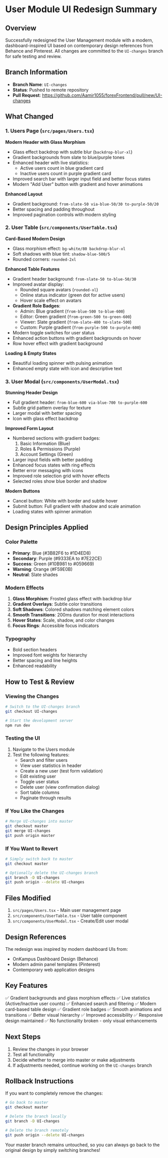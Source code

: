 # User Module UI Redesign Summary

## Overview
Successfully redesigned the User Management module with a modern, dashboard-inspired UI based on contemporary design references from Behance and Pinterest. All changes are committed to the `UI-changes` branch for safe testing and review.

## Branch Information
- **Branch Name**: `UI-changes`
- **Status**: Pushed to remote repository
- **Pull Request**: https://github.com/Aamir1055/forexFrontend/pull/new/UI-changes

## What Changed

### 1. Users Page (`src/pages/Users.tsx`)
**Modern Header with Glass Morphism**
- Glass effect backdrop with subtle blur (`backdrop-blur-xl`)
- Gradient backgrounds from slate to blue/purple tones
- Enhanced header with live statistics:
  - Active users count in blue gradient card
  - Inactive users count in purple gradient card
- Improved search bar with larger input field and better focus states
- Modern "Add User" button with gradient and hover animations

**Enhanced Layout**
- Gradient background: `from-slate-50 via-blue-50/30 to-purple-50/20`
- Better spacing and padding throughout
- Improved pagination controls with modern styling

### 2. User Table (`src/components/UserTable.tsx`)
**Card-Based Modern Design**
- Glass morphism effect: `bg-white/80 backdrop-blur-xl`
- Soft shadows with blue tint: `shadow-blue-500/5`
- Rounded corners: `rounded-2xl`

**Enhanced Table Features**
- Gradient header background: `from-slate-50 to-blue-50/30`
- Improved avatar display:
  - Rounded square avatars (`rounded-xl`)
  - Online status indicator (green dot for active users)
  - Hover scale effect on avatars
- **Gradient Role Badges**:
  - Admin: Blue gradient (`from-blue-500 to-blue-600`)
  - Editor: Green gradient (`from-green-500 to-green-600`)
  - Viewer: Slate gradient (`from-slate-400 to-slate-500`)
  - Custom: Purple gradient (`from-purple-500 to-purple-600`)
- Modern toggle switches for user status
- Enhanced action buttons with gradient backgrounds on hover
- Row hover effect with gradient background

**Loading & Empty States**
- Beautiful loading spinner with pulsing animation
- Enhanced empty state with icon and descriptive text

### 3. User Modal (`src/components/UserModal.tsx`)
**Stunning Header Design**
- Full gradient header: `from-blue-600 via-blue-700 to-purple-600`
- Subtle grid pattern overlay for texture
- Larger modal with better spacing
- Icon with glass effect backdrop

**Improved Form Layout**
- Numbered sections with gradient badges:
  1. Basic Information (Blue)
  2. Roles & Permissions (Purple)
  3. Account Settings (Green)
- Larger input fields with better padding
- Enhanced focus states with ring effects
- Better error messaging with icons
- Improved role selection grid with hover effects
- Selected roles show blue border and shadow

**Modern Buttons**
- Cancel button: White with border and subtle hover
- Submit button: Full gradient with shadow and scale animation
- Loading states with spinner animation

## Design Principles Applied

### Color Palette
- **Primary**: Blue (#3B82F6 to #1D4ED8)
- **Secondary**: Purple (#9333EA to #7E22CE)
- **Success**: Green (#10B981 to #059669)
- **Warning**: Orange (#F59E0B)
- **Neutral**: Slate shades

### Modern Effects
1. **Glass Morphism**: Frosted glass effect with backdrop blur
2. **Gradient Overlays**: Subtle color transitions
3. **Soft Shadows**: Colored shadows matching element colors
4. **Smooth Transitions**: 200ms duration for most interactions
5. **Hover States**: Scale, shadow, and color changes
6. **Focus Rings**: Accessible focus indicators

### Typography
- Bold section headers
- Improved font weights for hierarchy
- Better spacing and line heights
- Enhanced readability

## How to Test & Review

### Viewing the Changes
```bash
# Switch to the UI-changes branch
git checkout UI-changes

# Start the development server
npm run dev
```

### Testing the UI
1. Navigate to the Users module
2. Test the following features:
   - Search and filter users
   - View user statistics in header
   - Create a new user (test form validation)
   - Edit existing user
   - Toggle user status
   - Delete user (view confirmation dialog)
   - Sort table columns
   - Paginate through results

### If You Like the Changes
```bash
# Merge UI-changes into master
git checkout master
git merge UI-changes
git push origin master
```

### If You Want to Revert
```bash
# Simply switch back to master
git checkout master

# Optionally delete the UI-changes branch
git branch -D UI-changes
git push origin --delete UI-changes
```

## Files Modified
1. `src/pages/Users.tsx` - Main user management page
2. `src/components/UserTable.tsx` - User table component
3. `src/components/UserModal.tsx` - Create/Edit user modal

## Design References
The redesign was inspired by modern dashboard UIs from:
- OnKampus Dashboard Design (Behance)
- Modern admin panel templates (Pinterest)
- Contemporary web application designs

## Key Features
✅ Gradient backgrounds and glass morphism effects
✅ Live statistics (Active/Inactive user counts)
✅ Enhanced search and filtering
✅ Modern card-based table design
✅ Gradient role badges
✅ Smooth animations and transitions
✅ Better visual hierarchy
✅ Improved accessibility
✅ Responsive design maintained
✅ No functionality broken - only visual enhancements

## Next Steps
1. Review the changes in your browser
2. Test all functionality
3. Decide whether to merge into master or make adjustments
4. If adjustments needed, continue working on the `UI-changes` branch

## Rollback Instructions
If you want to completely remove the changes:
```bash
# Go back to master
git checkout master

# Delete the branch locally
git branch -D UI-changes

# Delete the branch remotely
git push origin --delete UI-changes
```

Your master branch remains untouched, so you can always go back to the original design by simply switching branches!
